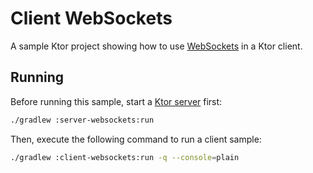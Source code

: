 # Client WebSockets

A sample Ktor project showing how to use [WebSockets](https://ktor.io/docs/websocket-client.html) in a Ktor client.

## Running

Before running this sample, start a [Ktor server](../server-websockets) first:

```bash
./gradlew :server-websockets:run
```

Then, execute the following command to run a client sample:

```bash
./gradlew :client-websockets:run -q --console=plain
```
